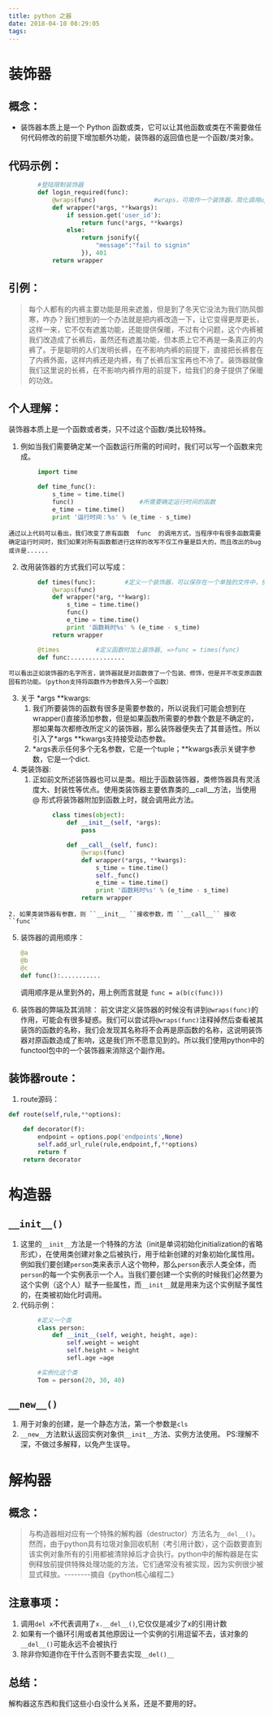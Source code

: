 ```yaml
---
title: python 之器
date: 2018-04-10 08:29:05
tags:
---
```

# 装饰器
## 概念：
* 装饰器本质上是一个 Python 函数或类，它可以让其他函数或类在不需要做任何代码修改的前提下增加额外功能，装饰器的返回值也是一个函数/类对象。  

## 代码示例：
```py
        #登陆限制装饰器
        def login_required(func):
            @wraps(func)                #wraps，可用作一个装饰器，简化调用update_wrapper的过程
            def wrapper(*args, **kwargs):
                if session.get('user_id'):
                    return func(*args, **kwargs)
                else:
                    return jsonify({
                        "message":"fail to signin"
                    }), 401
            return wrapper
```

## 引例：
> 每个人都有的内裤主要功能是用来遮羞，但是到了冬天它没法为我们防风御寒，咋办？我们想到的一个办法就是把内裤改造一下，让它变得更厚更长，这样一来，它不仅有遮羞功能，还能提供保暖，不过有个问题，这个内裤被我们改造成了长裤后，虽然还有遮羞功能，但本质上它不再是一条真正的内裤了。于是聪明的人们发明长裤，在不影响内裤的前提下，直接把长裤套在了内裤外面，这样内裤还是内裤，有了长裤后宝宝再也不冷了。装饰器就像我们这里说的长裤，在不影响内裤作用的前提下，给我们的身子提供了保暖的功效。

## 个人理解：
装饰器本质上是一个函数或者类，只不过这个函数/类比较特殊。  
1. 例如当我们需要确定某一个函数运行所需的时间时，我们可以写一个函数来完成。
```py
        import time

        def time_func():
            s_time = time.time()
            func()                  #所需要确定运行时间的函数
            e_time = time.time()
            print '运行时间：%s' % (e_time - s_time)
```

    通过以上代码可以看出，我们改变了原有函数  func  的调用方式，当程序中有很多函数需要确定运行时间时，我们如果对所有函数都进行这样的改写不仅工作量是巨大的，而且改出的bug或许是......  
2. 改用装饰器的方式我们可以写成：
```py
        def times(func):        #定义一个装饰器，可以保存在一个单独的文件中，使用时引入
            @wraps(func)
            def wrapper(*arg, **kwarg):
                s_time = time.time()
                func()
                e_time = time.time()
                print '函数耗时%s' % (e_time - s_time)
            return wrapper

        @times          #定义函数时加上装饰器, =>func = times(func)
        def func:...............
```

    可以看出正如装饰器的名字所言，装饰器就是对函数做了一个包装、修饰，但是并不改变原函数固有的功能。（python支持将函数作为参数传入另一个函数）
3. 关于 *args **kwargs:
    1. 我们所要装饰的函数有很多是需要参数的，所以说我们可能会想到在wrapper()直接添加参数，但是如果函数所需要的参数个数是不确定的，那如果每次都修改所定义的装饰器，那么装饰器便失去了其普适性。所以引入了*args **kwargs支持接受动态参数。
    2. *args表示任何多个无名参数，它是一个tuple；**kwargs表示关键字参数，它是一个dict.
4. 类装饰器:
    1. 正如前文所述装饰器也可以是类。相比于函数装饰器，类修饰器具有灵活度大、封装性等优点。使用类装饰器主要依靠类的__call__方法，当使用 @ 形式将装饰器附加到函数上时，就会调用此方法。
```py
            class times(object):
                def __init__(self, *args):
                    pass

                def __call__(self, func):
                    @wraps(func)
                    def wrapper(*args, **kwargs):
                        s_time = time.time()
                        self._func()
                        e_time = time.time()
                        print '函数耗时%s' % (e_time - s_time)
                    return wrapper
```

    2. 如果类装饰器有参数，则 ``__init__ ``接收参数，而 ``__call__`` 接收 ``func``

5. 装饰器的调用顺序：
    ```py
    @a
    @b
    @c
    def func():...........
    ```

    调用顺序是从里到外的，用上例而言就是      ``func = a(b(c(func)))``        
6. 装饰器的弊端及其消除：
    前文讲定义装饰器的时候没有讲到``@wraps(func)``的作用，可能会有很多疑惑。我们可以尝试将``@wraps(func)``注释掉然后查看被其装饰的函数的名称，我们会发现其名称将不会再是原函数的名称，这说明装饰器对原函数造成了影响，这是我们所不愿意见到的。所以我们使用python中的functool包中的一个装饰器来消除这个副作用。

## 装饰器route：
1. route源码：
```py
def route(self,rule,**options):

    def decorator(f):
        endpoint = options.pop('endpoints',None)
        self.add_url_rule(rule,endpoint,f,**options)
        return f
    return decorator
```

# 构造器
## ``__init__()``
1. 这里的``__init__``方法是一个特殊的方法（init是单词初始化initialization的省略形式），在使用类创建对象之后被执行，用于给新创建的对象初始化属性用。
    例如我们要创建``person``类来表示人这个物种，那么``person``表示人类全体，而``person``的每一个实例表示一个人。当我们要创建一个实例的时候我们必然要为这个实例（这个人）赋予一些属性，而``__init__``就是用来为这个实例赋予属性的，在类被初始化时调用。
2. 代码示例：
```py
        #定义一个类
        class person:
            def __init__(self, weight, height, age):
                self.weight = weight
                self.height = height
                sefl.age =age

        #实例化这个类
        Tom = person(20, 30, 40)
```

## ``__new__()``   
1. 用于对象的创建，是一个静态方法，第一个参数是``cls`` 
2. ``__new__``方法默认返回实例对象供``__init__``方法、实例方法使用。
    PS:理解不深，不做过多解释，以免产生误导。

# 解构器
## 概念：
>与构造器相对应有一个特殊的解构器（destructor）方法名为``__del__()``。然而，由于python具有垃圾对象回收机制（考引用计数），这个函数要直到该实例对象所有的引用都被清除掉后才会执行。python中的解构器是在实例释放前提供特殊处理功能的方法，它们通常没有被实现，因为实例很少被显式释放。--------摘自《python核心编程二》
## 注意事项：
1. 调用``del x``不代表调用了``x.__del__()``,它仅仅是减少了x的引用计数
2. 如果有一个循环引用或者其他原因让一个实例的引用逗留不去，该对象的``__del__()``可能永远不会被执行
3. 除非你知道你在干什么否则不要去实现``__del()__``

## 总结：
解构器这东西和我们这些小白没什么关系，还是不要用的好。